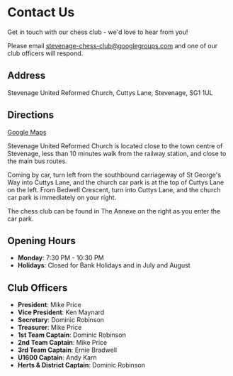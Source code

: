 # Contact Us

Get in touch with our chess club - we'd love to hear from you!

Please email stevenage-chess-club@googlegroups.com and one of our club officers will respond.

## Address

Stevenage United Reformed Church,
Cuttys Lane,
Stevenage,
SG1 1UL

## Directions

[Google Maps](https://www.google.com/maps/place/Stevenage+United+Reformed+Church/@51.9020745,-0.1927863,17z/data=!4m5!3m4!1s0x487631d7ad0cb05d:0x4b6bb0678adfa929!8m2!3d51.9024333!4d-0.1928914)

Stevenage United Reformed Church is located close to the town centre of Stevenage, less than 10 minutes walk from the railway station, and close to the main bus routes.

Coming by car, turn left from the southbound carriageway of St George's Way into Cuttys Lane, and the church car park is at the top of Cuttys Lane on the left. From Bedwell Crescent, turn into Cuttys Lane, and the church car park is immediately on your right.

The chess club can be found in The Annexe on the right as you enter the car park.

## Opening Hours

- **Monday**: 7:30 PM - 10:30 PM
- **Holidays**: Closed for Bank Holidays and in July and August

## Club Officers

- **President**: Mike Price
- **Vice President**: Ken Maynard
- **Secretary**: Dominic Robinson
- **Treasurer**: Mike Price
- **1st Team Captain**: Dominic Robinson
- **2nd Team Captain**: Mike Price
- **3rd Team Captain**: Ernie Bradwell
- **U1600 Captain**: Andy Karn
- **Herts & District Captain**: Dominic Robinson
